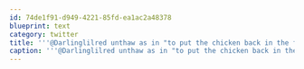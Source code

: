 ```yaml
---
id: 74de1f91-d949-4221-85fd-ea1ac2a48378
blueprint: text
category: twitter
title: '''@Darlinglilred unthaw as in "to put the chicken back in the freezer?" #GrammarNazi'
caption: '''@Darlinglilred unthaw as in "to put the chicken back in the freezer?" <span class="hashtag hashtag_local">#<a href="http://tweettemp.darylchymko.ca/?tag=grammarnazi">GrammarNazi</a>'
---
```

